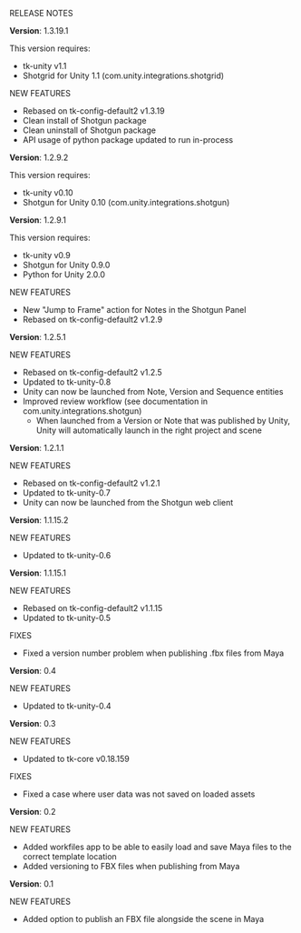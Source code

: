 ﻿RELEASE NOTES

**Version**: 1.3.19.1

This version requires:
* tk-unity v1.1
* Shotgrid for Unity 1.1 (com.unity.integrations.shotgrid)

NEW FEATURES
* Rebased on tk-config-default2 v1.3.19
* Clean install of Shotgun package
* Clean uninstall of Shotgun package
* API usage of python package updated to run in-process 

**Version**: 1.2.9.2

This version requires:
* tk-unity v0.10
* Shotgun for Unity 0.10 (com.unity.integrations.shotgun)

**Version**: 1.2.9.1

This version requires:
* tk-unity v0.9
* Shotgun for Unity 0.9.0
* Python for Unity 2.0.0

NEW FEATURES
* New "Jump to Frame" action for Notes in the Shotgun Panel
* Rebased on tk-config-default2 v1.2.9

**Version**: 1.2.5.1

NEW FEATURES
* Rebased on tk-config-default2 v1.2.5
* Updated to tk-unity-0.8
* Unity can now be launched from Note, Version and Sequence entities
* Improved review workflow (see documentation in com.unity.integrations.shotgun)
  * When launched from a Version or Note that was published by Unity, Unity will 
  automatically launch in the right project and scene

**Version**: 1.2.1.1

NEW FEATURES
* Rebased on tk-config-default2 v1.2.1
* Updated to tk-unity-0.7
* Unity can now be launched from the Shotgun web client

**Version**: 1.1.15.2

NEW FEATURES
* Updated to tk-unity-0.6

**Version**: 1.1.15.1

NEW FEATURES
* Rebased on tk-config-default2 v1.1.15
* Updated to tk-unity-0.5

FIXES

* Fixed a version number problem when publishing .fbx files from Maya

**Version**: 0.4

NEW FEATURES

* Updated to tk-unity-0.4

**Version**: 0.3

NEW FEATURES

* Updated to tk-core v0.18.159

FIXES

* Fixed a case where user data was not saved on loaded assets

**Version**: 0.2

NEW FEATURES

* Added workfiles app to be able to easily load and save Maya files to the correct template location
* Added versioning to FBX files when publishing from Maya

**Version**: 0.1

NEW FEATURES

* Added option to publish an FBX file alongside the scene in Maya

